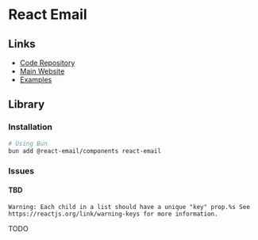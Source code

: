 # React Email

## Links

- [Code Repository](https://github.com/resendlabs/react-email)
- [Main Website](https://react.email)
- [Examples](https://react.email/examples)

## Library

### Installation

```sh
# Using Bun
bun add @react-email/components react-email
```

### Issues

#### TBD

```log
Warning: Each child in a list should have a unique "key" prop.%s See https://reactjs.org/link/warning-keys for more information.
```

<!--
https://github.com/resend/react-email/issues/1111
https://github.com/vercel/next.js/issues/55642
-->

TODO
